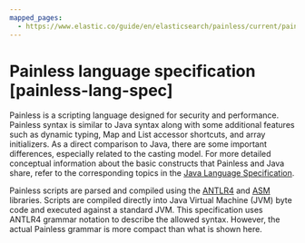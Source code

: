 ```yaml
---
mapped_pages:
  - https://www.elastic.co/guide/en/elasticsearch/painless/current/painless-lang-spec.html
---
```


# Painless language specification [painless-lang-spec]

Painless is a scripting language designed for security and performance. Painless syntax is similar to Java syntax along with some additional features such as dynamic typing, Map and List accessor shortcuts, and array initializers. As a direct comparison to Java, there are some important differences, especially related to the casting model. For more detailed conceptual information about the basic constructs that Painless and Java share, refer to the corresponding topics in the [Java Language Specification](https://docs.oracle.com/javase/specs/jls/se8/html/index.md).

Painless scripts are parsed and compiled using the [ANTLR4](https://www.antlr.org/) and [ASM](https://asm.ow2.org/) libraries. Scripts are compiled directly into Java Virtual Machine (JVM) byte code and executed against a standard JVM. This specification uses ANTLR4 grammar notation to describe the allowed syntax. However, the actual Painless grammar is more compact than what is shown here.



















